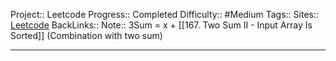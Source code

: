Project:: Leetcode
Progress:: Completed
Difficulty:: #Medium 
Tags:: 
Sites:: [Leetcode](https://leetcode.com/problems/3sum/submissions/)
BackLinks:: 
Note:: 3Sum = x + [[167. Two Sum II - Input Array Is Sorted]] (Combination with two sum)

---

